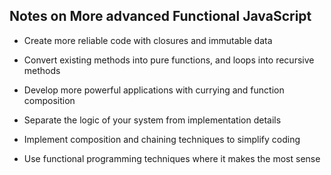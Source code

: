 ## Notes on More advanced Functional JavaScript

* Create more reliable code with closures and immutable data

* Convert existing methods into pure functions, and loops into recursive methods

* Develop more powerful applications with currying and function composition

* Separate the logic of your system from implementation details

* Implement composition and chaining techniques to simplify coding

* Use functional programming techniques where it makes the most sense
